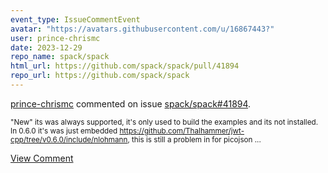```yaml
---
event_type: IssueCommentEvent
avatar: "https://avatars.githubusercontent.com/u/16867443?"
user: prince-chrismc
date: 2023-12-29
repo_name: spack/spack
html_url: https://github.com/spack/spack/pull/41894
repo_url: https://github.com/spack/spack
---
```


<a href='https://github.com/prince-chrismc' target='_blank'>prince-chrismc</a> commented on issue <a href='https://github.com/spack/spack/pull/41894' target='_blank'>spack/spack#41894</a>.

<small>"New" its was always supported, it's only used to build the examples and its not installed. In 0.6.0 it's was just embedded https://github.com/Thalhammer/jwt-cpp/tree/v0.6.0/include/nlohmann,  this is still a problem in for picojson...</small>

<a href='https://github.com/spack/spack/pull/41894' target='_blank'>View Comment</a>